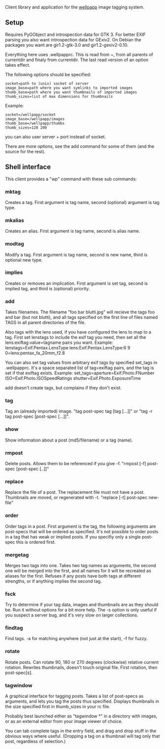 Client library and application for the
[wellpapp](https://github.com/drougge/wellpapp) image tagging system.

## Setup

Requires PyGObject and introspection data for GTK 3. For better EXIF
parsing you also want introspection data for GExiv2. On Debian the packages
you want are gir1.2-gtk-3.0 and gir1.2-gexiv2-0.10.

Everything here uses .wellpapprc. This is read from ~, from all parents
of currentdir and finaly from currentdir. The last read version of an
option takes effect.

The following options should be specified:

	socket=path to (unix) socket of server
	image_base=path where you want symlinks to imported images
	thumb_base=path where you want thumbnails of imported images
	thumb_sizes=list of max dimensions for thumbnails

Example:

	socket=/wellpapp/socket
	image_base=/wellpapp/images
	thumb_base=/wellpapp/thumbs
	thumb_sizes=128 200

you can also user server + port instead of socket.

There are more options, see the add command for some of them (and the
source for the rest).

## Shell interface

This client provides a "wp" command with these sub commands:

### mktag
Creates a tag. First argument is tag name, second (optional) argument is
tag type.

### mkalias
Creates an alias. First argument is tag name, second is alias name.

### modtag
Modify a tag. First argument is tag name, second is new name, third is
optional new type.

### implies
Creates or removes an implication. First argument is set tag, second is
implied tag, and third is (optional) priority.

### add
Takes filenames. The filename "foo bar blutti.jpg" will recieve the tags
foo and bar (but not blutti), and all tags specified on the first line of
files named TAGS in all parent directories of the file.

Also tags with the lens used, if you have configured the lens to map to a tag.
First set lenstags to include the exif tag you need, then set all the
lens:exiftag:value=tagname pairs you want. Example:
lenstags=Exif.Pentax.LensType
lens:Exif.Pentax.LensType:6 9 0=lens:pentax_fa_20mm_f2.8

You can also set tag values from arbitrary exif tags by specified set_tags in
.wellpapprc. It's a space separated list of tag=exiftag pairs, and the tag is
set if that exiftag exists. Example:
set_tags=aperture=Exif.Photo.FNumber ISO=Exif.Photo.ISOSpeedRatings shutter=Exif.Photo.ExposureTime

add doesn't create tags, but complains if they don't exist.

### tag
Tag an (already imported) image. "tag post-spec tag [tag [...]]" or
"tag -r tag post-spec [post-spec [...]]".

### show
Show information about a post (md5/filename) or a tag (name).

### rmpost
Delete posts. Allows them to be referenced if you give -f.
"rmpost [-f] post-spec [post-spec [..]]"

### replace
Replace the file of a post. The replacement file must not have a post.
Thumbnails are moved, or regenerated with -t.
"replace [-t] post-spec new-file"

### order
Order tags in a post. First argument is the tag, the following arguments are
post-specs that will be ordered as specified. It's not possible to order posts
in a tag that has weak or implied posts. If you specifiy only a single
post-spec this is ordered first.

### mergetag
Merges two tags into one. Takes two tag names as arguments, the second one
will be merged into the first, and all names for it will be recreated as
aliases for the first. Refuses if any posts have both tags at different
strengths, or if anything implies the second tag.

### fsck
Try to determine if your tag data, images and thumbnails are as they should
be. Run it without options for a bit more help. The -s option is only
useful if you suspect a server bug, and it's very slow on larger
collections.

### findtag
Find tags. -a for matching anywhere (not just at the start), -f for fuzzy.

### rotate
Rotate posts. Can rotate 90, 180 or 270 degrees (clockwise) relative
current rotation. Rewrites thumbnails, doesn't touch original file.
First rotation, then post-spec[s].

### tagwindow
A graphical interface for tagging posts. Takes a list of post-specs as
arguments, and lets you tag the posts thus specified. Displays thumbnails
in the size specified first in thumb_sizes in your rc file.

Probably best launched either as "tagwindow *" in a directory with images,
or as an external editor from your image viewer of choice.

You can tab complete tags in the entry field, and drag and drop stuff in
the obvious ways where useful. (Dropping a tag on a thumbnail will tag only
that post, regardless of selection.)
